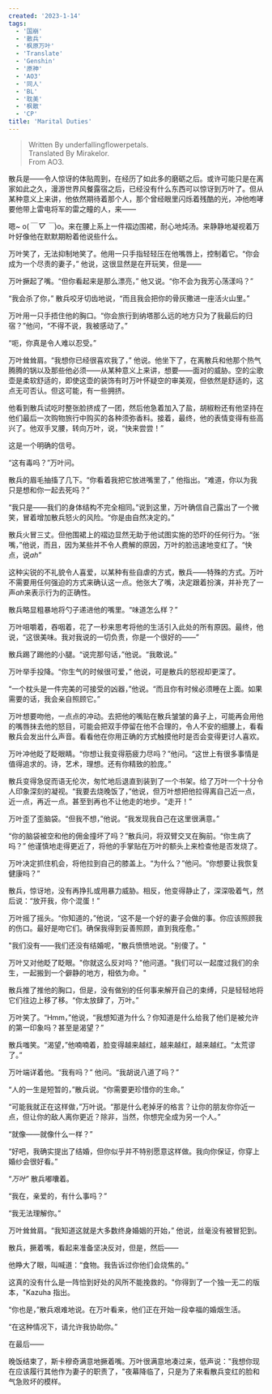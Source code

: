 ```yaml
---
created: '2023-1-14'
tags:
  - '国崩'
  - '散兵'
  - '枫原万叶'
  - 'Translate'
  - 'Genshin'
  - '原神'
  - 'AO3'
  - '同人'
  - 'BL'
  - '耽美'
  - '枫散'
  - 'CP'
title: 'Marital Duties'
---
```


> Written By underfallingflowerpetals.  
> Translated By Mirakelor.  
> From AO3.

散兵是——令人惊讶的体贴周到，在经历了如此多的磨砺之后。或许可能只是在离家如此之久，漫游世界风餐露宿之后，已经没有什么东西可以惊讶到万叶了。但从某种意义上来讲，他依然期待着那个人，那个曾经眼里闪烁着残酷的光，冲他咆哮要他带上雷电将军的雷之瞳的人，来——

嗯~ o(_￣ ▽ ￣_)o。来在腰上系上一件褶边围裙，耐心地炖汤。来静静地凝视着万叶好像他在默默期盼着他说些什么。

万叶笑了，无法抑制地笑了。他用一只手指轻轻压在他嘴唇上，控制着它。“你会成为一个尽责的妻子，” 他说，这很显然是在开玩笑，但是——

万叶撅起了嘴。“但你看起来是那么漂亮，” 他又说。“你不会为我芳心荡漾吗？”

“我会杀了你，” 散兵咬牙切齿地说，“而且我会把你的骨灰撒进一座活火山里。”

万叶用一只手捂住他的胸口。“你会旅行到纳塔那么远的地方只为了我最后的归宿？”他问，“不得不说，我被感动了。”

“呃，你真是令人难以忍受。”

万叶耸耸肩。“我想你已经很喜欢我了，” 他说。他坐下了，在离散兵和他那个热气腾腾的锅以及那些他必须——从某种意义上来讲，想要——面对的威胁。空的尘歌壶是柔软舒适的，即使这壶的装饰有时万叶怀疑空的审美观，但依然是舒适的，这点无可否认。但这可能，有一些拥挤。

他看到散兵试吃时整张脸挤成了一团，然后他急着加入了盐，胡椒粉还有他坚持在他们最后一次购物旅行中购买的各种须弥香料。接着，最终，他的表情变得有些高兴了。他双手叉腰，转向万叶，说，“快来尝尝！”

这是一个明确的信号。

“这有毒吗？”万叶问。

散兵的眉毛抽搐了几下。“你看着我把它放进嘴里了，” 他指出。“难道，你以为我只是想和你一起去死吗？”

“我只是——我们的身体结构不完全相同。”说到这里，万叶确信自己露出了一个微笑，冒着增加散兵怒火的风险。“你是由自然决定的。”

散兵火冒三丈。但他围裙上的褶边显然无助于他试图实施的恐吓的任何行为。“张嘴，”他说，而且，因为某些并不令人费解的原因，万叶的脸迅速地变红了。“快点，说*ah*”

这种尖锐的不礼貌令人喜爱，以某种有些自虐的方式，散兵——特殊的方式。万叶不需要用任何强迫的方式来确认这一点。他张大了嘴，决定跟着扮演，并补充了一声*ah*来表示行为的正确性。

散兵略显粗暴地将勺子递进他的嘴里。“味道怎么样？”

万叶咀嚼着，吞咽着，花了一秒来思考将他的生活引入此处的所有原因。最终，他说，“这很美味。我对我说的一切负责，你是一个很好的——”

散兵踢了踢他的小腿。“说完那句话，”他说。“我敢说。”

万叶举手投降。“你生气的时候很可爱，” 他说，可是散兵的怒视却更深了。

“一个枕头是一件完美的可接受的凶器，”他说。“而且你有时候必须睡在上面。如果需要的话，我会亲自照顾它。”

万叶想要吻他，一点点的冲动。去把他的嘴贴在散兵皱皱的鼻子上，可能再会用他的嘴唇抹去他的怒目，可能会把双手停留在他不合理的，令人不安的细腰上，看看散兵会发出什么声音。看看他在你用正确的方式触摸他时是否会变得更讨人喜欢。

万叶冲他眨了眨眼睛。“你想让我变得筋疲力尽吗？”他问。“这世上有很多事情是值得追求的。诗，艺术，理想。还有你精致的脸庞。”

散兵变得急促而语无伦次，匆忙地后退直到装到了一个书架。给了万叶一个十分令人印象深刻的凝视。“我要去烧晚饭了，”他说，但万叶想把他拉得离自己近一点，近一点，再近一点。甚至到再也不让他走的地步。“走开！”

万叶歪了歪脑袋。“但我不想，”他说。“我发现我自己在这里很满意。”

“你的脑袋被空和他的佣金撞坏了吗？”散兵问，将双臂交叉在胸前。“你生病了吗？” 他谨慎地走得更近了，将他的手掌贴在万叶的额头上来检查他是否发烧了。

万叶决定抓住机会，将他拉到自己的膝盖上。“为什么？”他问。“你想要让我恢复健康吗？”

散兵，惊讶地，没有再挣扎或用暴力威胁。相反，他变得静止了，深深吸着气，然后说：“放开我，你个混蛋！”

万叶摇了摇头。“你知道的，”他说，“这不是一个好的妻子会做的事。你应该照顾我的伤口。最好是吻它们。确保我得到妥善照顾，直到我痊愈。”

"我们没有——我们还没有结婚呢，"散兵愤愤地说。"别傻了。"

万叶又对他眨了眨眼。"你就这么反对吗？"他问道。"我们可以一起度过我们的余生，一起搬到一个僻静的地方，相依为命。"

散兵推了推他的胸口，但是，没有做别的任何事来解开自己的束缚，只是轻轻地将它们往边上移了移。“你太放肆了，万叶。”

万叶笑了。“Hmm，”他说，“我想知道为什么？你知道是什么给我了他们是被允许的第一印象吗？甚至是渴望？”

散兵嗤笑。“渴望，”他喃喃着，脸变得越来越红，越来越红，越来越红。“太荒谬了。”

万叶端详着他。“我有吗？” 他问。“我胡说八道了吗？”

“人的一生是短暂的，”散兵说。“你需要更珍惜你的生命。”

“可能我就正在这样做，”万叶说。“那是什么老掉牙的格言？让你的朋友你你近一点，但让你的敌人离你更近？除非，当然，你想完全成为另一个人。”

“就像——就像什么一样？”

“好吧，我确实提出了结婚，但你似乎并不特别愿意这样做。我向你保证，你穿上婚纱会很好看。”

“_万叶_” 散兵嘟囔着。

“我在，亲爱的，有什么事吗？”

“我无法理解你。”

万叶耸耸肩。“我知道这就是大多数终身婚姻的开始，” 他说，丝毫没有被冒犯到。

散兵，撅着嘴，看起来准备坚决反对，但是，然后——

他睁大了眼，叫喊道：“食物。我告诉过你他们会烧焦的。”

这真的没有什么是一阵恰到好处的风所不能挽救的。"你得到了一个独一无二的版本，"Kazuha 指出。

“你也是，”散兵艰难地说。在万叶看来，他们正在开始一段幸福的婚烟生活。

“在这种情况下，请允许我协助你。”

在最后——

晚饭结束了，斯卡穆奇满意地撅着嘴。万叶很满意地凑过来，低声说："我想你现在应该履行其他作为妻子的职责了，"夜幕降临了，只是为了来看散兵变红的脸和气急败坏的模样。
